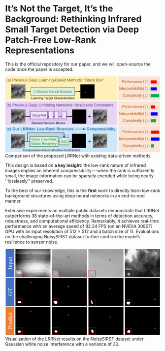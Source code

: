 # It’s Not the Target, It’s the Background: Rethinking Infrared Small Target Detection via Deep Patch-Free Low-Rank Representations

This is the official repository for our paper, and we will open-source the code once the paper is accepted.

![Comparison of the proposed LRRNet with existing data-driven methods.](https://github.com/HaLongbao/LRRNet/blob/main/teaser.png)
Comparison of the proposed LRRNet with existing data-driven methods.

This design is based on **a key insight**: the low-rank nature of infrared images implies an inherent compressibility---when the rank is sufficiently small, the image information can be sparsely encoded while being nearly ''losslessly'' preserved. 

To the best of our knowledge, this is the **first** work to directly learn low-rank background structures using deep neural networks in an end-to-end manner.

Extensive experiments on multiple public datasets demonstrate that LRRNet outperforms 38 state-of-the-art methods in terms of detection accuracy, robustness, and computational efficiency. Remarkably, it achieves real-time performance with an average speed of 82.34 FPS (on an NVIDIA 3080Ti GPU with an input resolution of 512 × 512 and a batch size of 1). Evaluations on the challenging NoisySIRST dataset further confirm the model’s resilience to sensor noise.

![](https://github.com/HaLongbao/LRRNet/blob/main/visual-v1.png)
Visualization of the LRRNet results on the NoisySIRST dataset under Gaussian white noise interference with a variance of 30.

